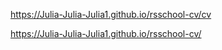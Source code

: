 
https://Julia-Julia-Julia1.github.io/rsschool-cv/cv


https://Julia-Julia-Julia1.github.io/rsschool-cv/
